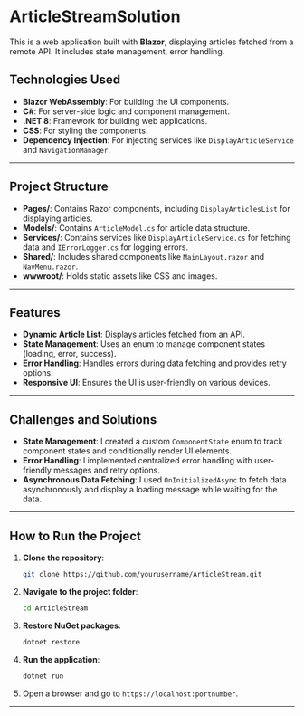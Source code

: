 # ArticleStreamSolution

This is a web application built with **Blazor**, displaying articles fetched from a remote API. It includes state management, error handling.


## **Technologies Used**

- **Blazor WebAssembly**: For building the UI components.
- **C#**: For server-side logic and component management.
- **.NET 8**: Framework for building web applications.
- **CSS**: For styling the components.
- **Dependency Injection**: For injecting services like `DisplayArticleService` and `NavigationManager`.

---

## **Project Structure**

- **Pages/**: Contains Razor components, including `DisplayArticlesList` for displaying articles.
- **Models/**: Contains `ArticleModel.cs` for article data structure.
- **Services/**: Contains services like `DisplayArticleService.cs` for fetching data and `IErrorLogger.cs` for logging errors.
- **Shared/**: Includes shared components like `MainLayout.razor` and `NavMenu.razor`.
- **wwwroot/**: Holds static assets like CSS and images.

---

## **Features**

- **Dynamic Article List**: Displays articles fetched from an API.
- **State Management**: Uses an enum to manage component states (loading, error, success).
- **Error Handling**: Handles errors during data fetching and provides retry options.
- **Responsive UI**: Ensures the UI is user-friendly on various devices.

---

## **Challenges and Solutions**

- **State Management**: I created a custom `ComponentState` enum to track component states and conditionally render UI elements.
- **Error Handling**: I implemented centralized error handling with user-friendly messages and retry options.
- **Asynchronous Data Fetching**: I used `OnInitializedAsync` to fetch data asynchronously and display a loading message while waiting for the data.

---

## **How to Run the Project**

1. **Clone the repository**:
    ```bash
    git clone https://github.com/yourusername/ArticleStream.git
    ```

2. **Navigate to the project folder**:
    ```bash
    cd ArticleStream
    ```

3. **Restore NuGet packages**:
    ```bash
    dotnet restore
    ```

4. **Run the application**:
    ```bash
    dotnet run
    ```

5. Open a browser and go to `https://localhost:portnumber`.

---
